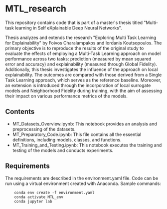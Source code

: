 # MTL_research
This repository contains code that is part of a master's thesis titled "Multi-task learning in Self eXplainable Deep Neural Networks". 

Thesis analyzes and extends the research "Exploring Multi Task Learning for Explainability" by Foivos Charalampakos and Iordanis Koutsopoulos. The primary objective is to reproduce the results of the original study to evaluate the effects of employing a Multi-Task Learning approach on model performance across two tasks: prediction (measured by mean squared error and accuracy) and explainability (measured through Global Fidelity). Additionally, this thesis investigates the influence of the approach on local explainability. The outcomes are compared with those derived from a Single Task Learning approach, which serves as the reference baseline. Moreover, an extension is introduced through the incorporation of local surrogate models and Neighborhood Fidelity during training, with the aim of assessing their impact on various performance metrics of the models.

## Contents

- MT_Datasets_Overview.ipynb: This notebook provides an analysis and preprocessing of the datasets.
- MT_Preparatory_Code.ipynb: This file contains all the essential definitions, including models, classes, and functions.
- MT_Training_and_Testing.ipynb: This notebook executes the training and testing of the models and conducts experiments.

## Requirements 

The requirements are described in the environment.yaml file. Code can be run using a virtual environment created with Anaconda. Sample commands: 
```
    conda env create -f environment.yaml
    conda activate MTL_env
    conda jupyter lab 
```
